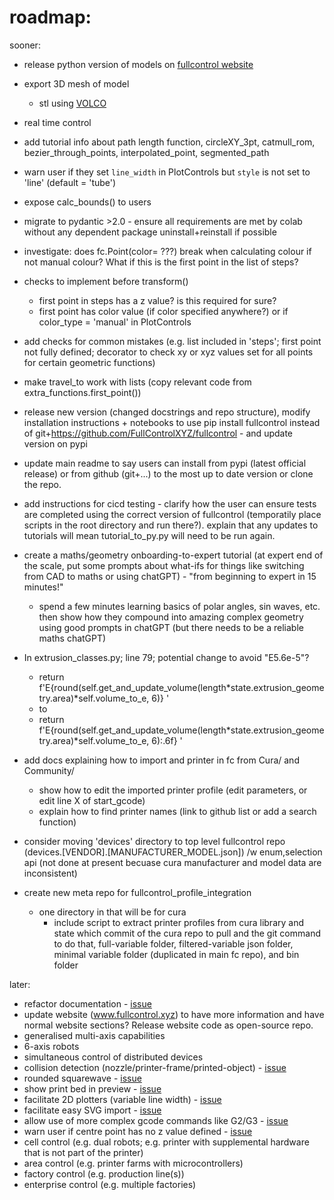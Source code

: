 # roadmap:

sooner:
- release python version of models on [fullcontrol website](https://fullcontrol.xyz)
- export 3D mesh of model
    - stl using [VOLCO](https://doi.org/10.1016/j.addma.2018.04.004)
- real time control
- add tutorial info about path length function, circleXY_3pt, catmull_rom, bezier_through_points, interpolated_point, segmented_path
- warn user if they set `line_width` in PlotControls but `style` is not set to 'line' (default = 'tube')
- expose calc_bounds() to users
- migrate to pydantic >2.0 - ensure all requirements are met by colab without any dependent package uninstall+reinstall if possible
- investigate: does fc.Point(color= ???) break when calculating colour if not manual colour? What if this is the first point in the list of steps?
- checks to implement before transform()
    - first point in steps has a z value? is this required for sure?
    - first point has color value (if color specified anywhere?) or if color_type = 'manual' in PlotControls
- add checks for common mistakes (e.g. list included in 'steps'; first point not fully defined; decorator to check xy or xyz values set for all points for certain geometric functions)
- make travel_to work with lists (copy relevant code from extra_functions.first_point())
- release new version (changed docstrings and repo structure), modify installation instructions + notebooks to use pip install fullcontrol instead of git+https://github.com/FullControlXYZ/fullcontrol - and update version on pypi
- update main readme to say users can install from pypi (latest official release) or from github (git+...) to the most up to date version or clone the repo.
- add instructions for cicd testing - clarify how the user can ensure tests are completed using the correct version of fullcontrol (temporatily place scripts in the root directory and run there?). explain that any updates to tutorials will mean tutorial_to_py.py will need to be run again.
- create a maths/geometry onboarding-to-expert tutorial (at expert end of the scale, put some prompts about what-ifs for things like switching from CAD to maths or using chatGPT) - "from beginning to expert in 15 minutes!"
    - spend a few minutes learning basics of polar angles, sin waves, etc. then show how they compound into amazing complex geometry using good prompts in chatGPT (but there needs to be a reliable maths chatGPT)
- In extrusion_classes.py; line 79; potential change to avoid "E5.6e-5"?
    - return f'E{round(self.get_and_update_volume(length*state.extrusion_geometry.area)*self.volume_to_e, 6)} '
    - to
    - return f'E{round(self.get_and_update_volume(length*state.extrusion_geometry.area)*self.volume_to_e, 6):.6f} '
- add docs explaining how to import and printer in fc from Cura/ and Community/
    - show how to edit the imported printer profile (edit parameters, or edit line X of start_gcode)
    - explain how to find printer names (link to github list or add a search function)
- consider moving 'devices' directory to top level fullcontrol repo (devices.[VENDOR].[MANUFACTURER_MODEL.json]) /w enum,selection api (not done at present becuase cura manufacturer and model data are inconsistent)

- create new meta repo for fullcontrol_profile_integration
    - one directory in that will be for cura
        - include script to extract printer profiles from cura library and state which commit of the cura repo to pull and the git command to do that, full-variable folder, filtered-variable json folder, minimal variable folder (duplicated in main fc repo), and bin folder

later:
- refactor documentation - [issue](https://github.com/FullControlXYZ/fullcontrol/issues/10)
- update website (www.fullcontrol.xyz) to have more information and have normal website sections? Release website code as open-source repo.
- generalised multi-axis capabilities
- 6-axis robots
- simultaneous control of distributed devices
- collision detection (nozzle/printer-frame/printed-object) - [issue](https://github.com/FullControlXYZ/fullcontrol/issues/21)
- rounded squarewave - [issue](https://github.com/FullControlXYZ/fullcontrol/issues/34)
- show print bed in preview - [issue](https://github.com/FullControlXYZ/fullcontrol/issues/9)
- facilitate 2D plotters (variable line width) - [issue](https://github.com/FullControlXYZ/fullcontrol/issues/15)
- facilitate easy SVG import - [issue](https://github.com/FullControlXYZ/fullcontrol/issues/11)
- allow use of more complex gcode commands like G2/G3 - [issue](https://github.com/FullControlXYZ/fullcontrol/issues/2)
- warn user if centre point has no z value defined - [issue](https://github.com/FullControlXYZ/fullcontrol/issues/36)
- cell control (e.g. dual robots; e.g. printer with supplemental hardware that is not part of the printer)
- area control (e.g. printer farms with microcontrollers)
- factory control (e.g. production line(s))
- enterprise control (e.g. multiple factories)